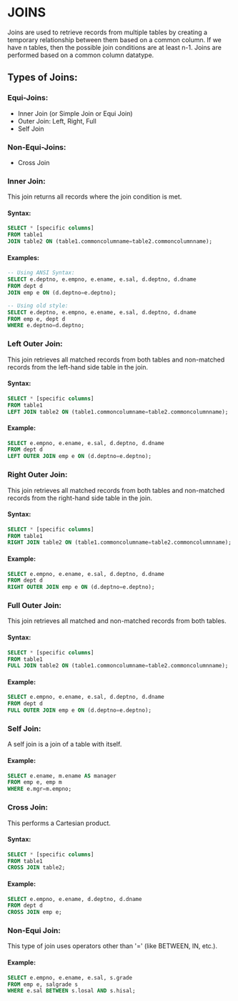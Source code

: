 # JOINS

Joins are used to retrieve records from multiple tables by creating a temporary relationship between them based on a common column. If we have n tables, then the possible join conditions are at least n-1. Joins are performed based on a common column datatype.

## Types of Joins:

### Equi-Joins:
- Inner Join (or Simple Join or Equi Join)
- Outer Join: Left, Right, Full
- Self Join

### Non-Equi-Joins:
- Cross Join

### Inner Join:

This join returns all records where the join condition is met.

#### Syntax:

```sql
SELECT * [specific columns]
FROM table1
JOIN table2 ON (table1.commoncolumname=table2.commoncolumnname);
```

#### Examples:

```sql
-- Using ANSI Syntax:
SELECT e.deptno, e.empno, e.ename, e.sal, d.deptno, d.dname
FROM dept d
JOIN emp e ON (d.deptno=e.deptno);

-- Using old style:
SELECT e.deptno, e.empno, e.ename, e.sal, d.deptno, d.dname
FROM emp e, dept d
WHERE e.deptno=d.deptno;
```

### Left Outer Join:

This join retrieves all matched records from both tables and non-matched records from the left-hand side table in the join.

#### Syntax:

```sql
SELECT * [specific columns]
FROM table1
LEFT JOIN table2 ON (table1.commoncolumname=table2.commoncolumnname);
```

#### Example:

```sql
SELECT e.empno, e.ename, e.sal, d.deptno, d.dname
FROM dept d
LEFT OUTER JOIN emp e ON (d.deptno=e.deptno);
```

### Right Outer Join:

This join retrieves all matched records from both tables and non-matched records from the right-hand side table in the join.

#### Syntax:

```sql
SELECT * [specific columns]
FROM table1
RIGHT JOIN table2 ON (table1.commoncolumname=table2.commoncolumnname);
```

#### Example:

```sql
SELECT e.empno, e.ename, e.sal, d.deptno, d.dname
FROM dept d
RIGHT OUTER JOIN emp e ON (d.deptno=e.deptno);
```

### Full Outer Join:

This join retrieves all matched and non-matched records from both tables.

#### Syntax:

```sql
SELECT * [specific columns]
FROM table1
FULL JOIN table2 ON (table1.commoncolumname=table2.commoncolumnname);
```

#### Example:

```sql
SELECT e.empno, e.ename, e.sal, d.deptno, d.dname
FROM dept d
FULL OUTER JOIN emp e ON (d.deptno=e.deptno);
```

### Self Join:

A self join is a join of a table with itself.

#### Example:

```sql
SELECT e.ename, m.ename AS manager
FROM emp e, emp m
WHERE e.mgr=m.empno;
```

### Cross Join:

This performs a Cartesian product.

#### Syntax:

```sql
SELECT * [specific columns]
FROM table1
CROSS JOIN table2;
```

#### Example:

```sql
SELECT e.empno, e.ename, d.deptno, d.dname
FROM dept d
CROSS JOIN emp e;
```

### Non-Equi Join:

This type of join uses operators other than '=' (like BETWEEN, IN, etc.).

#### Example:

```sql
SELECT e.empno, e.ename, e.sal, s.grade
FROM emp e, salgrade s
WHERE e.sal BETWEEN s.losal AND s.hisal;